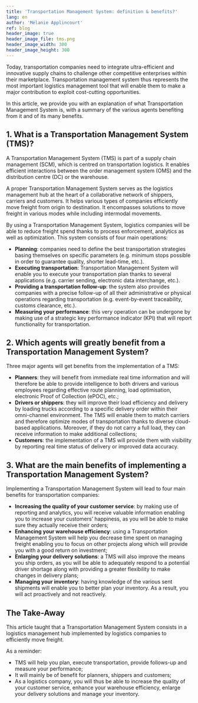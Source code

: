 ```yaml
---
title: 'Transportation Management System: definition & benefits?'
lang: en
author: 'Mélanie Applincourt'
ref: blog
header_image: true
header_image_file: tms.png
header_image_width: 300
header_image_height: 300
---
```


Today, transportation companies need to integrate ultra-efficient and innovative supply chains to challenge other competitive enterprises within their marketplace. Transportation management system thus represents the most important logistics management tool that will enable them to make a major contribution to exploit cost-cutting opportunities. 

In this article, we provide you with an explanation of what Transportation Management System is, with a summary of the various agents benefiting from it and of its many benefits.

## 1. What is a Transportation Management System (TMS)?

A Transportation Management System (TMS) is part of a supply chain management (SCM), which is centred on transportation logistics. It enables efficient interactions between the order management system (OMS) and the distribution centre (DC) or the warehouse. 

A proper Transportation Management System serves as the logistics management hub at the heart of a collaborative network of shippers, carriers and customers. It helps various types of companies efficiently move freight from origin to destination. It encompasses solutions to move freight in various modes while including intermodal movements. 

By using a Transportation Management System, logistics companies will be able to reduce freight spend thanks to process enforcement, analytics as well as optimization. This system consists of four main operations: 

* **Planning**: companies need to define the best transportation strategies basing themselves on specific parameters (e.g. minimum stops possible in order to guarantee quality, shorter lead-time, etc.).
* **Executing transportation**: Transportation Management System will enable you to execute your transportation plan thanks to several applications (e.g. carrier sending, electronic data interchange, etc.). 
* **Providing a transportation follow-up**: the system also provides companies with a precise follow-up of all their administrative or physical operations regarding transportation (e.g. event-by-event traceability, customs clearance, etc.). 
* **Measuring your performance**: this very operation can be undergone by making use of a strategic key performance indicator (KPI) that will report functionality for transportation. 

## 2.	Which agents will greatly benefit from a Transportation Management System?

Three major agents will get benefits from the implementation of a TMS:

* **Planners**: they will benefit from immediate real time information and will therefore be able to provide intelligence to both drivers and various employees regarding effective route planning, load optimisation, electronic Proof of Collection (ePOC), etc.;
* **Drivers or shippers**: they will improve their load efficiency and delivery by loading trucks according to a specific delivery order within their omni-channel environment. The TMS will enable them to match carriers and therefore optimize modes of transportation thanks to diverse cloud-based applications. Moreover, if they do not carry a full load, they can receive information to make additional collections;
* **Customers**: the implementation of a TMS will provide them with visibility by reporting real time status of delivery or improved data accuracy. 


## 3. What are the main benefits of implementing a Transportation Management System?

Implementing a Transportation Management System will lead to four main benefits for transportation companies:

* **Increasing the quality of your customer service**: by making use of reporting and analytics, you will receive valuable information enabling you to increase your customers’ happiness, as you will be able to make sure they actually receive their orders; 
* **Enhancing your warehouse efficiency**: using a Transportation Management System will help you decrease time spent on managing freight enabling you to focus on other projects along which will provide you with a good return on investment;
* **Enlarging your delivery solutions**: a TMS will also improve the means you ship orders, as you will be able to adequately respond to a potential driver shortage along with providing a greater flexibility to make changes in delivery plans; 
* **Managing your inventory**: having knowledge of the various sent shipments will enable you to better plan your inventory. As a result, you will act proactively and not reactively.

## The Take-Away

This article taught that a Transportation Management System  consists in a logistics management hub implemented by logistics companies to efficiently move freight. 

As a reminder:

* TMS will help you plan, execute transportation, provide follows-up and measure your performance;
* It will mainly be of benefit for planners, shippers and customers;
* As a logistics company, you will thus be able to increase the quality of your customer service, enhance your warehouse efficiency, enlarge your delivery solutions and manage your inventory.